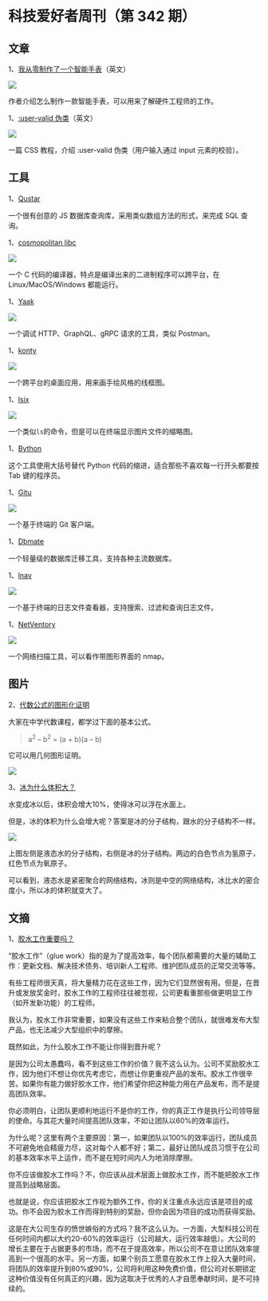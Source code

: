 # 科技爱好者周刊（第 342 期）

## 文章

1、[我从零制作了一个智能手表](https://andrewchilds.com/posts/building-a-t1d-smartwatch-from-scratch)（英文）

![](https://cdn.beekka.com/blogimg/asset/202501/bg2025013003.webp)

作者介绍怎么制作一款智能手表，可以用来了解硬件工程师的工作。

1、[:user-valid 伪类](https://html-css-tip-of-the-week.netlify.app/tip/user-valid/)（英文）

![](https://cdn.beekka.com/blogimg/asset/202502/bg2025020103.webp)

一篇 CSS 教程，介绍 :user-valid 伪类（用户输入通过 input 元素的校验）。

## 工具

1、[Qustar](https://github.com/tilyupo/qustar)

一个很有创意的 JS 数据库查询库，采用类似数组方法的形式，来完成 SQL 查询。

1、[cosmopolitan libc](https://justine.lol/cosmopolitan/)

![](https://cdn.beekka.com/blogimg/asset/202409/bg2024090810.webp)

一个 C 代码的编译器，特点是编译出来的二进制程序可以跨平台，在 Linux/MacOS/Windows 都能运行。

1、[Yaak](https://yaak.app/)

![](https://cdn.beekka.com/blogimg/asset/202409/bg2024091212.webp)

一个调试 HTTP、GraphQL、gRPC 请求的工具，类似 Postman。

1、[konty](https://konty.app/)

![](https://cdn.beekka.com/blogimg/asset/202409/bg2024091221.webp)

一个跨平台的桌面应用，用来画手绘风格的线框图。

1、[lsix](https://github.com/hackerb9/lsix)

![](https://cdn.beekka.com/blogimg/asset/202406/bg2024061509.webp)

一个类似`ls`的命令，但是可以在终端显示图片文件的缩略图。

1、[Bython](https://pypi.org/project/Bython/)

这个工具使用大括号替代 Python 代码的缩进，适合那些不喜欢每一行开头都要按 Tab 键的程序员。

1、[Gitu](https://github.com/altsem/gitu)

![](https://cdn.beekka.com/blogimg/asset/202406/bg2024061705.webp)

一个基于终端的 Git 客户端。

1、[Dbmate](https://github.com/amacneil/dbmate)

一个轻量级的数据库迁移工具，支持各种主流数据库。

1、[lnav](https://lnav.org/)

![](https://cdn.beekka.com/blogimg/asset/202406/bg2024061901.webp)

一个基于终端的日志文件查看器，支持搜索、过滤和查询日志文件。

1、[NetVentory](https://github.com/RamboRogers/netventory)

![](https://cdn.beekka.com/blogimg/asset/202412/bg2024122610.webp)

一个网络扫描工具，可以看作带图形界面的 nmap。

## 图片

2、[代数公式的图形化证明](https://www.futilitycloset.com/2024/12/15/tidy-2/)

大家在中学代数课程，都学过下面的基本公式。

> a<sup>2</sup> – b<sup>2</sup> = (a + b)(a – b)

它可以用几何图形证明。

![](https://cdn.beekka.com/blogimg/asset/202412/bg2024121906.webp)

3、[冰为什么体积大？](https://nautil.us/five-things-we-still-dont-know-about-water-3383/)

水变成冰以后，体积会增大10%，使得冰可以浮在水面上。

但是，冰的体积为什么会增大呢？答案是冰的分子结构，跟水的分子结构不一样。

![](https://cdn.beekka.com/blogimg/asset/202203/bg2022031408.webp)

上图左侧是液态水的分子结构，右侧是冰的分子结构。两边的白色节点为氢原子，红色节点为氧原子。

可以看到，液态水是紧密聚合的网络结构，冰则是中空的网络结构，冰比水的密合度小，所以冰的体积就变大了。

## 文摘

1、[胶水工作重要吗？](https://www.seangoedecke.com/glue-work-considered-harmful/)

“胶水工作”（glue work）指的是为了提高效率，每个团队都需要的大量的辅助工作：更新文档、解决技术债务、培训新人工程师、维护团队成员的正常交流等等。

有些工程师很天真，将大量精力花在这些工作，因为它们显然很有用。但是，在晋升或发放奖金时，胶水工作的工程师往往被忽视，公司更看重那些做更明显工作（如开发新功能）的工程师。

我认为，胶水工作非常重要，如果没有这些工作来粘合整个团队，就很难发布大型产品，也无法减少大型组织中的摩擦。

既然如此，为什么胶水工作不能让你得到晋升呢？

是因为公司太愚蠢吗，看不到这些工作的价值？我不这么认为。公司不奖励胶水工作，因为他们不想让你优先考虑它，而想让你更重视产品的发布。胶水工作很辛苦。如果你有能力做好胶水工作，他们希望你把这种能力用在产品发布，而不是提高团队效率。

你必须明白，让团队更顺利地运行不是你的工作，你的真正工作是执行公司领导层的使命。与其花大量时间提高团队效率，不如让团队以60%的效率运行。

为什么呢？这里有两个主要原因：第一，如果团队以100%的效率运行，团队成员不可避免地会精疲力尽，这对每个人都不好；第二，最好让团队成员习惯于在公司的基本效率水平上运作，而不是在短时间内人为地消除摩擦。

你不应该做胶水工作吗？不，你应该从战术层面上做胶水工作，而不能把胶水工作提高到战略层面。

也就是说，你应该把胶水工作视为额外工作，你的关注重点永远应该是项目的成功。你不会因为胶水工作而得到特别的奖励，但你会因为项目的成功而获得奖励。

这是在大公司生存的愤世嫉俗的方式吗？我不这么认为。一方面，大型科技公司在任何时间内都以大约20-60%的效率运行（公司越大，运行效率越低）。大公司的增长主要在于占据更多的市场，而不在于提高效率，所以公司不在意让团队效率提高到一个很高的水平。另一方面，如果个别员工愿意在胶水工作上投入大量时间，将团队的效率提升到80%或90%，公司将利用这种免费价值，但公司对长期锁定这种价值没有任何真正的兴趣，因为这取决于优秀的人才自愿奉献时间，是不可持续的。
